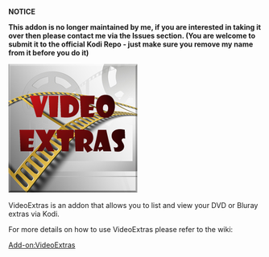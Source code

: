 __NOTICE__

__This addon is no longer maintained by me, if you are interested in taking it over then please contact me via the Issues section. (You are welcome to submit it to the official Kodi Repo - just make sure you remove my name from it before you do it)__


![VideoExtras](icon.png)

VideoExtras is an addon that allows you to list and view your DVD or Bluray extras via Kodi.

For more details on how to use VideoExtras please refer to the wiki:

[Add-on:VideoExtras](https://github.com/robwebset/script.videoextras/wiki)
